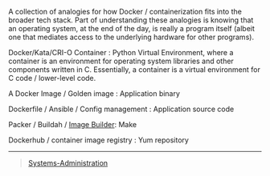 

A collection of analogies for how Docker / containerization fits into the broader tech stack. Part of understanding these analogies is knowing that an operating system, at the end of the day, is really a program itself (albeit one that mediates access to the underlying hardware for other programs).

Docker/Kata/CRI-O Container : Python Virtual Environment, where a container is an environment for operating system libraries and other components written in C. Essentially, a container is a virtual environment for C code / lower-level code.

A Docker Image / Golden image : Application binary

Dockerfile / Ansible / Config management : Application source code

Packer / Buildah / [Image Builder](https://access.redhat.com/documentation/en-us/red_hat_enterprise_linux/8/html/composing_a_customized_rhel_system_image/composer-description_composing-a-customized-rhel-system-image): Make

Dockerhub / container image registry : Yum repository

* * * * *

> [Systems-Administration](Systems-Administration)
